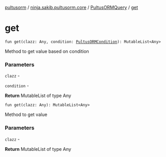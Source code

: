 [pultusorm](../../index.md) / [ninja.sakib.pultusorm.core](../index.md) / [PultusORMQuery](index.md) / [get](.)

# get

`fun get(clazz: Any, condition: `[`PultusORMCondition`](../-pultus-o-r-m-condition/index.md)`): MutableList<Any>`

Method to get value based on condition

### Parameters

`clazz` -

`condition` -

**Return**
MutableList of type Any

`fun get(clazz: Any): MutableList<Any>`

Method to get value

### Parameters

`clazz` -

**Return**
MutableList of type Any

